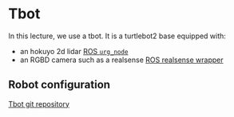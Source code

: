 # Tbot

In this lecture, we use a tbot.
It is a turtlebot2 base equipped with:
- an hokuyo 2d lidar [ROS `urg_node`](http://wiki.ros.org/urg_node)
- an RGBD camera such as a realsense [ROS realsense wrapper](https://dev.intelrealsense.com/docs/ros-wrapper)

## Robot configuration

[Tbot git repository](https://bitbucket.org/imt-mobisyst/mb6-tbot/src/master/)
